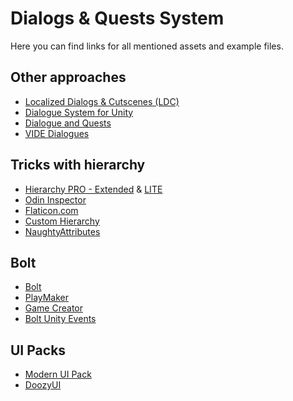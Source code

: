# Dialogs & Quests System

Here you can find links for all mentioned assets and example files.

## Other approaches

* [Localized Dialogs & Cutscenes (LDC)](https://assetstore.unity.com/packages/tools/gui/localized-dialogs-cutscenes-ldc-5020)
* [Dialogue System for Unity](https://assetstore.unity.com/packages/tools/ai/dialogue-system-for-unity-11672)
* [Dialogue and Quests](https://assetstore.unity.com/packages/tools/ai/dialogue-and-quests-183780)
* [VIDE Dialogues](https://assetstore.unity.com/packages/tools/ai/vide-dialogues-69932)

## Tricks with hierarchy

* [Hierarchy PRO - Extended](https://assetstore.unity.com/packages/tools/utilities/hierarchy-pro-extended-115861) & [LITE](https://assetstore.unity.com/packages/tools/utilities/hierarchy-pro-89542)
* [Odin Inspector](https://assetstore.unity.com/packages/tools/utilities/odin-inspector-and-serializer-89041)
* [Flaticon.com](https://www.flaticon.com)
* [Custom Hierarchy](https://github.com/febucci/unitypackage-custom-hierarchy)
* [NaughtyAttributes](https://github.com/dbrizov/NaughtyAttributes)

## Bolt

* [Bolt](https://assetstore.unity.com/packages/tools/visual-scripting/bolt-163802)
* [PlayMaker](https://assetstore.unity.com/packages/tools/visual-scripting/playmaker-368)
* [Game Creator](https://assetstore.unity.com/packages/tools/game-toolkits/game-creator-89443)
* [Bolt Unity Events](https://assetstore.unity.com/packages/tools/visual-scripting/bolt-unity-events-175821)

## UI Packs

* [Modern UI Pack](https://assetstore.unity.com/packages/tools/gui/modern-ui-pack-150824)
* [DoozyUI](https://assetstore.unity.com/packages/tools/gui/doozyui-complete-ui-management-system-138361)

